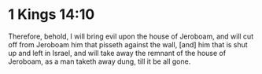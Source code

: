# 1 Kings 14:10

Therefore, behold, I will bring evil upon the house of Jeroboam, and will cut off from Jeroboam him that pisseth against the wall, [and] him that is shut up and left in Israel, and will take away the remnant of the house of Jeroboam, as a man taketh away dung, till it be all gone.